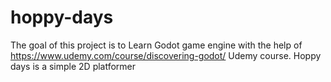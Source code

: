 # hoppy-days
The goal of this project is to Learn Godot game engine with the help of https://www.udemy.com/course/discovering-godot/ Udemy course. Hoppy days is a simple 2D platformer
